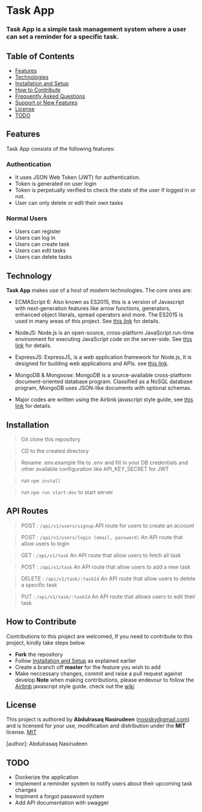 # Task App

### Task App is a simple task management system where a user can set a reminder for a specific task.

## Table of Contents

- [Features](#features)
- [Technologies](#technology)
- [Installation and Setup](#installation)
- [How to Contribute](#how-to-contribute)
- [Frequently Asked Questions](#faqs)
- [Support or New Features](#support-or-new-features)
- [License](#license)
- [TODO](#todo)

## Features

Task App consists of the following features:

### Authentication

- It uses JSON Web Token (JWT) for authentication.
- Token is generated on user login
- Token is perpetually verified to check the state of the user if logged in or not.
- User can only delete or edit their own tasks

### Normal Users

- Users can register
- Users can log in
- Users can create task
- Users can edit tasks
- Users can delete tasks

## Technology

**Task App** makes use of a host of modern technologies. The core ones are:

- ECMAScript 6: Also known as ES2015, this is a version of Javascript with
  next-generation features like arrow functions, generators, enhanced object literals,
  spread operators and more. The ES2015 is used in many areas of this project. See [this link](https://en.wikipedia.org/wiki/ECMAScript) for details.

- NodeJS: Node.js is an open-source, cross-platform JavaScript run-time environment for executing JavaScript code on the server-side.
  See [this link](https://en.wikipedia.org/wiki/Node.js) for details.
- ExpressJS: ExpressJS, is a web application framework for Node.js, It is designed for building web applications and APIs.
  see [this link](https://en.wikipedia.org/wiki/Express.js).
- MongoDB & Mongoose: MongoDB is a source-available cross-platform document-oriented database program. Classified as a NoSQL database program, MongoDB uses JSON-like documents with optional schemas.
- Major codes are written using the Airbnb javascript style guide, see [this link](https://github.com/airbnb/javascript) for details.

## Installation

> Git clone this repository

> CD to the created directory

> Rename .env.example file to .env and fill in your DB credentials and other available configuration like API_KEY_SECRET for JWT

> run `npm install`

> run `npm run start:dev` to start server

## API Routes

> POST : `/api/v1/users/signup`
> API route for users to create an account

> POST : `/api/v1/users/login (email, password)`
> An API route that allow users to login

> GET : `/api/v1/task`
> An API route that allow users to fetch all task

> POST : `/api/v1/task`
> An API route that allow users to add a new task

> DELETE : `/api/v1/task/:taskId`
> An API route that allow users to delete a specific task

> PUT : `/api/v1/task/:taskId`
> An API route that allows users to edit their task

## How to Contribute

Contributions to this project are welcomed, If you need to contribute to this project, kindly take steps below

- **Fork** the repository
- Follow [Installation and Setup](#installation) as explained earlier
- Create a branch off **master** for the feature you wish to add
- Make neccessary changes, commit and raise a pull request against develop
  **Note** when making contributions, please endevour to follow the [Airbnb](https://github.com/airbnb/javascript) javascript style guide. check out the [wiki](https://github.com/nosisky/blogIt/wiki)

## License

This project is authored by **Abdulrasaq Nasirudeen** (nosisky@gmail.com) and is licensed for your use, modification and distribution under the **MIT** license.
[MIT][license]

<!-- Definitions -->

[license]: LICENSE

[author]: Abdulrasaq Nasirudeen

## TODO

- Dockerize the application
- Implement a reminder system to notify users about their upcoming task changes
- Implment a forgot password system
- Add API documentation with swagger
